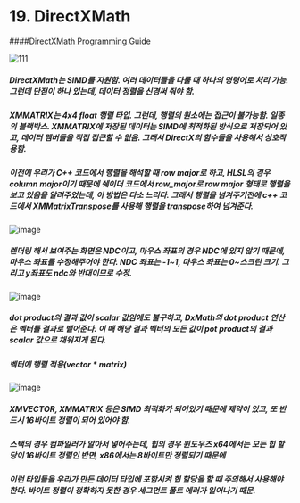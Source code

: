 # 19. DirectXMath

####[DirectXMath Programming Guide](https://docs.microsoft.com/ko-kr/windows/win32/dxmath/ovw-xnamath-progguide)

![111](https://user-images.githubusercontent.com/52204522/147906157-a5352570-5f3e-4b2e-9b37-c7c3eb5a986e.png)

##### DirectXMath는 SIMD를 지원함. 여러 데이터들을 다룰 때 하나의 명령어로 처리 가능. 그런데 단점이 하나 있는데, 데이터 정렬을 신경써 줘야 함.

##### XMMATRIX는 4x4 float 행렬 타입. 그런데, 행렬의 원소에는 접근이 불가능함. 일종의 블랙박스. XMMATRIX에 저장된 데이터는 SIMD에 최적화된 방식으로 저장되어 있고, 데이터 멤버들을 직접 접근할 수 없음. 그래서 DirectX의 함수들을 사용해서 상호작용함.

##### 이전에 우리가 C++ 코드에서 행렬을 해석할 때 row major로 하고, HLSL의 경우 column major이기 때문에 쉐이더 코드에서 row_major로 row major 형태로 행렬을 보고 있음을 알려주었는데, 이 방법은 다소 느리다. 그래서 행렬을 넘겨주기전에 c++ 코드에서 XMMatrixTranspose를 사용해 행렬을 transpose하여 넘겨준다.

![image](https://user-images.githubusercontent.com/52204522/147906279-baf9f67c-c7de-4232-93ab-a32c2b434d6e.png)

##### 렌더링 해서 보여주는 화면은 NDC이고, 마우스 좌표의 경우 NDC에 있지 않기 때문에, 마우스 좌표를 수정해주어야 한다. NDC 좌표는 -1~1, 마우스 좌표는 0~스크린 크기. 그리고 y좌표도 ndc와 반대이므로 수정.

![image](https://user-images.githubusercontent.com/52204522/147906304-b4113648-65c4-4f5c-b9f6-ea3c9c608967.png)

##### dot product의 결과 값이 scalar 값임에도 불구하고, DxMath의 dot product 연산은 벡터를 결과로 뱉어준다. 이 때 해당 결과 벡터의 모든 값이 pot product의 결과 scalar 값으로 채워지게 된다.

##### 벡터에 행렬 적용(vector * matrix)

![image](https://user-images.githubusercontent.com/52204522/147906325-468e7206-2072-4a7e-a4e4-c7695e4ee0ac.png)

##### XMVECTOR, XMMATRIX 등은 SIMD 최적화가 되어있기 때문에 제약이 있고,  또 반드시 16바이트 정렬이 되어 있어야 함.
##### 스택의 경우 컴파일러가 알아서 넣어주는데, 힙의 경우 윈도우즈 x64에서는 모든 힙 할당이 16바이트 정렬인 반면, x86에서는 8바이트만 정렬되기 때문에 
##### 이런 타입들을 우리가 만든 데이터 타입에 포함시켜 힙 할당을 할 때 주의해서 사용해야 한다. 바이트 정렬이 정확하지 못한 경우 세그먼트 폴트 에러가 일어나기 때문. 

